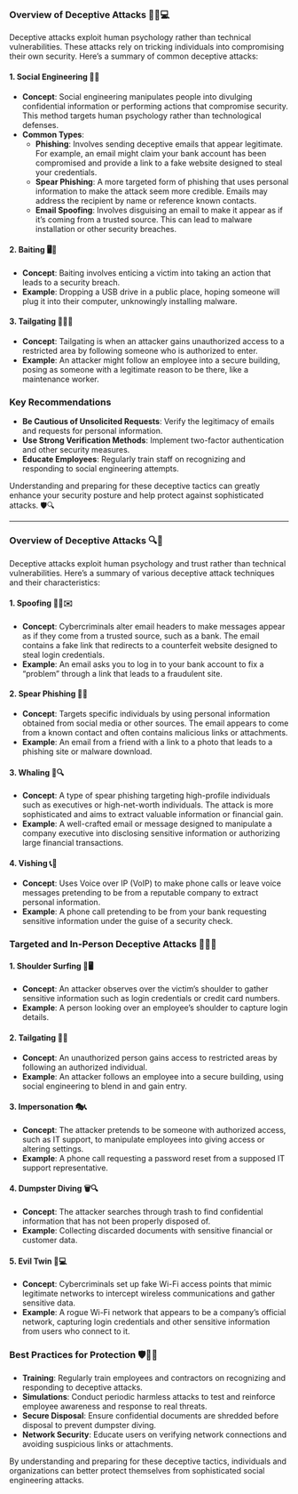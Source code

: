 ### Overview of Deceptive Attacks 🕵️‍♂️💻

Deceptive attacks exploit human psychology rather than technical vulnerabilities. These attacks rely on tricking individuals into compromising their own security. Here’s a summary of common deceptive attacks:

#### 1. **Social Engineering** 🧠🔑
   - **Concept**: Social engineering manipulates people into divulging confidential information or performing actions that compromise security. This method targets human psychology rather than technological defenses.
   - **Common Types**:
     - **Phishing**: Involves sending deceptive emails that appear legitimate. For example, an email might claim your bank account has been compromised and provide a link to a fake website designed to steal your credentials.
     - **Spear Phishing**: A more targeted form of phishing that uses personal information to make the attack seem more credible. Emails may address the recipient by name or reference known contacts.
     - **Email Spoofing**: Involves disguising an email to make it appear as if it’s coming from a trusted source. This can lead to malware installation or other security breaches.

#### 2. **Baiting** 🖥️💾
   - **Concept**: Baiting involves enticing a victim into taking an action that leads to a security breach. 
   - **Example**: Dropping a USB drive in a public place, hoping someone will plug it into their computer, unknowingly installing malware.

#### 3. **Tailgating** 🚪🚶‍♂️
   - **Concept**: Tailgating is when an attacker gains unauthorized access to a restricted area by following someone who is authorized to enter.
   - **Example**: An attacker might follow an employee into a secure building, posing as someone with a legitimate reason to be there, like a maintenance worker.

### Key Recommendations
- **Be Cautious of Unsolicited Requests**: Verify the legitimacy of emails and requests for personal information.
- **Use Strong Verification Methods**: Implement two-factor authentication and other security measures.
- **Educate Employees**: Regularly train staff on recognizing and responding to social engineering attempts.

Understanding and preparing for these deceptive tactics can greatly enhance your security posture and help protect against sophisticated attacks. 🛡️🔍

---

### Overview of Deceptive Attacks 🔍🚨

Deceptive attacks exploit human psychology and trust rather than technical vulnerabilities. Here’s a summary of various deceptive attack techniques and their characteristics:

#### 1. **Spoofing** 🕵️‍♂️✉️
   - **Concept**: Cybercriminals alter email headers to make messages appear as if they come from a trusted source, such as a bank. The email contains a fake link that redirects to a counterfeit website designed to steal login credentials.
   - **Example**: An email asks you to log in to your bank account to fix a “problem” through a link that leads to a fraudulent site.

#### 2. **Spear Phishing** 🎯📧
   - **Concept**: Targets specific individuals by using personal information obtained from social media or other sources. The email appears to come from a known contact and often contains malicious links or attachments.
   - **Example**: An email from a friend with a link to a photo that leads to a phishing site or malware download.

#### 3. **Whaling** 🐋🔍
   - **Concept**: A type of spear phishing targeting high-profile individuals such as executives or high-net-worth individuals. The attack is more sophisticated and aims to extract valuable information or financial gain.
   - **Example**: A well-crafted email or message designed to manipulate a company executive into disclosing sensitive information or authorizing large financial transactions.

#### 4. **Vishing** 📞🔐
   - **Concept**: Uses Voice over IP (VoIP) to make phone calls or leave voice messages pretending to be from a reputable company to extract personal information.
   - **Example**: A phone call pretending to be from your bank requesting sensitive information under the guise of a security check.

### Targeted and In-Person Deceptive Attacks 🚶‍♂️🔑

#### 1. **Shoulder Surfing** 👀🖥️
   - **Concept**: An attacker observes over the victim’s shoulder to gather sensitive information such as login credentials or credit card numbers.
   - **Example**: A person looking over an employee’s shoulder to capture login details.

#### 2. **Tailgating** 🚪👥
   - **Concept**: An unauthorized person gains access to restricted areas by following an authorized individual.
   - **Example**: An attacker follows an employee into a secure building, using social engineering to blend in and gain entry.

#### 3. **Impersonation** 🎭📞
   - **Concept**: The attacker pretends to be someone with authorized access, such as IT support, to manipulate employees into giving access or altering settings.
   - **Example**: A phone call requesting a password reset from a supposed IT support representative.

#### 4. **Dumpster Diving** 🗑️🔍
   - **Concept**: The attacker searches through trash to find confidential information that has not been properly disposed of.
   - **Example**: Collecting discarded documents with sensitive financial or customer data.

#### 5. **Evil Twin** 📶💻
   - **Concept**: Cybercriminals set up fake Wi-Fi access points that mimic legitimate networks to intercept wireless communications and gather sensitive data.
   - **Example**: A rogue Wi-Fi network that appears to be a company’s official network, capturing login credentials and other sensitive information from users who connect to it.

### Best Practices for Protection 🛡️👨‍💻

- **Training**: Regularly train employees and contractors on recognizing and responding to deceptive attacks.
- **Simulations**: Conduct periodic harmless attacks to test and reinforce employee awareness and response to real threats.
- **Secure Disposal**: Ensure confidential documents are shredded before disposal to prevent dumpster diving.
- **Network Security**: Educate users on verifying network connections and avoiding suspicious links or attachments.

By understanding and preparing for these deceptive tactics, individuals and organizations can better protect themselves from sophisticated social engineering attacks.